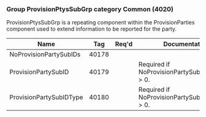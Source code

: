 ### Group ProvisionPtysSubGrp category Common (4020)

ProvisionPtysSubGrp is a repeating component within the ProvisionParties component used to extend information to be reported for the party.

| Name                    | Tag   | Req'd | Documentation                                  |
|-------------------------|-------|----------|------------------------------------------------|
| NoProvisionPartySubIDs  | 40178 |       |                                                |
| ProvisionPartySubID     | 40179 |       | Required if NoProvisionPartySubIDs(40178) > 0. |
| ProvisionPartySubIDType | 40180 |       | Required if NoProvisionPartySubIDs(40178) > 0. |

